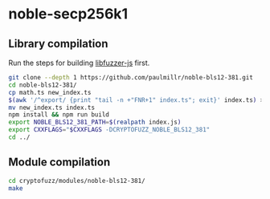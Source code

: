 # noble-secp256k1

## Library compilation

Run the steps for building [libfuzzer-js](libfuzzer-js.md) first.

```sh
git clone --depth 1 https://github.com/paulmillr/noble-bls12-381.git
cd noble-bls12-381/
cp math.ts new_index.ts 
$(awk '/^export/ {print "tail -n +"FNR+1" index.ts"; exit}' index.ts) >>new_index.ts
mv new_index.ts index.ts
npm install && npm run build
export NOBLE_BLS12_381_PATH=$(realpath index.js)
export CXXFLAGS="$CXXFLAGS -DCRYPTOFUZZ_NOBLE_BLS12_381"
cd ../
```

## Module compilation

```sh
cd cryptofuzz/modules/noble-bls12-381/
make
```
